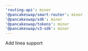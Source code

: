 ```yaml
---
'routing-api': minor
'@pancakeswap/smart-router': minor
'@pancakeswap/sdk': minor
'@pancakeswap/tokens': minor
'@pancakeswap/v3-sdk': minor
---
```


Add linea support
